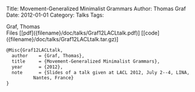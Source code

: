 Title: Movement-Generalized Minimalist Grammars
Author: Thomas Graf
Date: 2012-01-01
Category: Talks
Tags: 

<div markdown class="authors">
Graf, Thomas
</div>

<div markdown class="files">
<span id="files-title">Files</span>
[[pdf]({filename}/doc/talks/Graf12LACLtalk.pdf)]
[[code]({filename}/doc/talks/Graf12LACLtalk.tar.gz)]
</div>

~~~latex
@Misc{Graf12LACLtalk,
  author	= {Graf, Thomas},
  title		= {Movement-Generalized Minimalist Grammars},
  year		= {2012},
  note		= {Slides of a talk given at LACL 2012, July 2--4, LINA,
		  Nantes, France}
}
~~~

